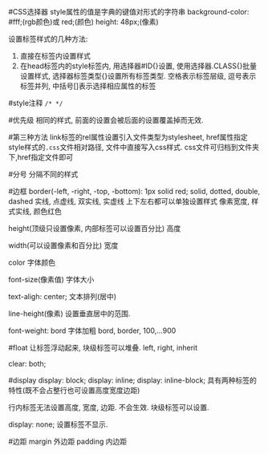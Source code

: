 #CSS选择器
style属性的值是字典的键值对形式的字符串
background-color: #fff;(rgb颜色)或 red;(颜色)
height: 48px;(像素)

设置标签样式的几种方法:
1. 直接在标签内设置样式
2. 在head标签内的style标签内, 用选择器#ID{}设置, 使用选择器.CLASS{}批量设置样式, 选择器标签类型{}设置所有标签类型. 空格表示标签层级, 逗号表示标签并列, 中括号[]表示选择相应属性的标签

#style注释
`/* */`

#优先级
相同的样式, 前面的设置会被后面的设置覆盖掉而无效.

#第三种方法
link标签的rel属性设置引入文件类型为stylesheet, href属性指定style样式的`.css`文件相对路径, 文件中直接写入css样式. css文件可归档到文件夹下,href指定文件即可

#分号
分隔不同的样式

#边框
border(-left, -right, -top, -bottom): 1px solid red;
solid, dotted, double, dashed
实线, 点虚线, 双实线, 实虚线
上下左右都可以单独设置样式
像素宽度, 样式实线, 颜色红色

height(顶级只设置像素, 内部标签可以设置百分比)
高度

width(可以设置像素和百分比)
宽度

color
字体颜色

font-size(像素值)
字体大小

text-aligh: center;
文本排列(居中)

line-height(像素)
设置垂直居中的范围.

font-weight: bord
字体加粗
bord, border, 100,...900


#float
让标签浮动起来, 块级标签可以堆叠.
left, right, inherit

clear: both;

#display
display: block;
display: inline;
display: inline-block; 具有两种标签的特性(既不会占整行也可设置高度宽度边距)

行内标签无法设置高度, 宽度, 边距. 不会生效.
块级标签可以设置.

display: none;
设置标签不显示.

#边距
margin 外边距
padding 内边距

